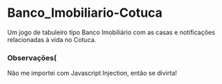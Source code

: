 # Banco_Imobiliario-Cotuca
Um jogo de tabuleiro tipo Banco Imobiliário com as casas e notificações relacionadas à vida no Cotuca.

### Observações(
Não me importei com Javascript Injection, então se divirta!
